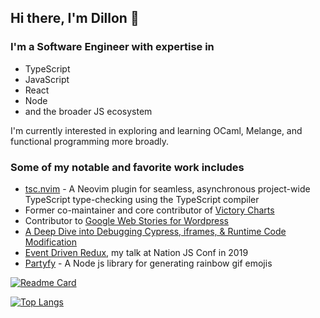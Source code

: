 ## Hi there, I'm Dillon 👋

### I'm a Software Engineer with expertise in

- TypeScript
- JavaScript
- React
- Node
- and the broader JS ecosystem

I'm currently interested in exploring and learning OCaml, Melange, and functional programming more broadly.

### Some of my notable and favorite work includes

- [tsc.nvim](https://github.com/dmmulroy/tsc.nvim) - A Neovim plugin for seamless, asynchronous project-wide TypeScript type-checking using the TypeScript compiler
- Former co-maintainer and core contributor of [Victory Charts](https://github.com/FormidableLabs/victory)
- Contributor to [Google Web Stories for Wordpress](https://github.com/googleforcreators/web-stories-wp)
- [A Deep Dive into Debugging Cypress, iframes, & Runtime Code Modification](https://formidable.com/blog/2021/cypress-iframes/)
- [Event Driven Redux](https://www.youtube.com/watch?v=Pny5rM5NneA), my talk at Nation JS Conf in 2019
- [Partyfy](https://github.com/dmmulroy/partyfy) - A Node js library for generating rainbow gif emojis

[![Readme Card](https://github-readme-stats.vercel.app/api?username=dmmulroy&show_icons=true&theme=material-palenight&rank_icon=github&include_all_commits=true&card_width=475)](https://github.com/dmmulroy/github-readme-stats)

[![Top Langs](https://github-readme-stats.vercel.app/api/top-langs/?username=dmmulroy&show_icons=true&theme=material-palenight&card_width=475)](https://github.com/anuraghazra/github-readme-stats)
